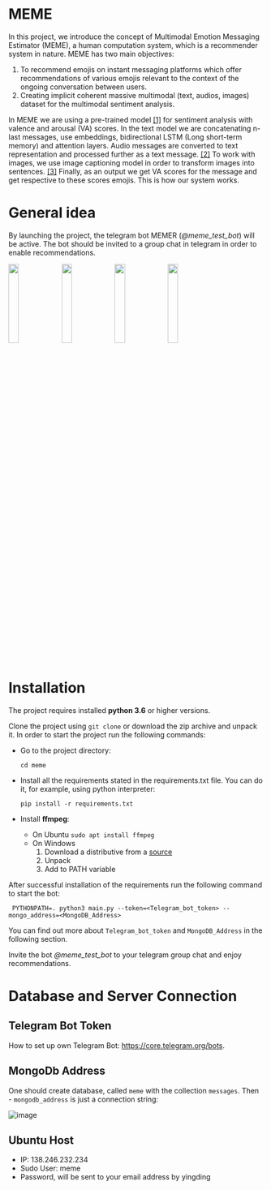 # MEME
In this project, we introduce the concept of Multimodal Emotion Messaging Estimator (MEME), a human computation system, which is a recommender system in nature. MEME has two main objectives: 
1. To recommend emojis on instant messaging platforms which offer recommendations of various emojis relevant to the context of the ongoing conversation between users. 
2. Creating implicit coherent massive multimodal (text, audios, images) dataset for the multimodal sentiment analysis. 

In MEME we are using a pre-trained model [[1]](https://github.com/huggingface/torchMoji) for sentiment analysis with valence and arousal (VA) scores. In the text model we are concatenating n-last messages, use embeddings, bidirectional LSTM (Long short-term memory) and attention layers. Audio messages are converted to text representation and processed further as a text message. [[2]](https://pypi.org/project/SpeechRecognition/) To work with images, we use image captioning model in order to transform images into sentences. [[3]](https://github.com/sgrvinod/a-PyTorch-Tutorial-to-Image-Captioning) Finally, as an output we get VA scores for the message and get respective to these scores emojis. This is how our system works.


# General idea

By launching the project, the telegram bot MEMER (*@meme_test_bot*) will be active. The bot should be invited to a group chat in telegram in order to enable recommendations. 

<img src="/uploads/df4fd5c329c603adcb942b8cd81550c0/IMG_3037.jpg" width="20%" height="20%">

<img src="/uploads/f4becdb1163acd2a66acfe03a5d5e0b7/IMG_3038.PNG" width="20%" height="20%">

<img src="/uploads/00e425eac2715bf5250c033c1ee100e7/IMG_3027.jpg" width="20%" height="20%">

<img src="/uploads/593151596827b01e62fbf1d4500e81b8/IMG_3095.jpg" width="20%" height="20%">


# Installation

The project requires installed **python 3.6** or higher versions.


Clone the project using `git clone` or download the zip archive and unpack it.
In order to start the project run the following commands:

* Go to the project directory:

  ```cd meme```
  
* Install all the requirements stated in the requirements.txt file. You can do it, for example, using python interpreter:

    ```pip install -r requirements.txt```
    
* Install **ffmpeg**:

    * On Ubuntu 
        ```sudo apt install ffmpeg```
    * On Windows
        1. Download a distributive from a [source](https://ffmpeg.zeranoe.com/builds/)
        1. Unpack
        1. Add to PATH variable



    
After successful installation of the requirements run the following command to start the bot:

``` PYTHONPATH=. python3 main.py --token=<Telegram_bot_token> --mongo_address=<MongoDB_Address>```

You can find out more about `Telegram_bot_token` and `MongoDB_Address` in the following section.

Invite the bot *@meme_test_bot* to your telegram group chat and enjoy recommendations. 



# Database and Server Connection
## Telegram Bot Token

How to set up own Telegram Bot: https://core.telegram.org/bots.

## MongoDb Address

One should create database, called `meme` with the collection `messages`. Then - `mongodb_address` is just a connection string:

![image](/uploads/7c24b7113f4181289dabd7b0c29b68f9/image.png)

## Ubuntu Host
* IP: 138.246.232.234
* Sudo User: meme
* Password, will be sent to your email address by yingding

